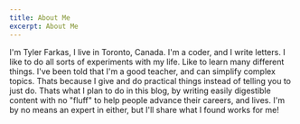 ```yaml
---
title: About Me
excerpt: About Me
---
```


I'm Tyler Farkas, I live in Toronto, Canada. I'm a coder, and I write letters. I like to do all sorts of experiments with my life. Like to learn many different things. I've been told that I'm a good teacher, and can simplify complex topics. Thats because I give and do practical things instead of telling you to just do. Thats what I plan to do in this blog, by writing easily digestible content with no "fluff" to help people advance their careers, and lives. I'm by no means an expert in either, but I'll share what I found works for me!
